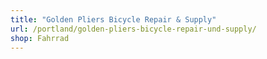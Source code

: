 ```yaml
---
title: "Golden Pliers Bicycle Repair & Supply"
url: /portland/golden-pliers-bicycle-repair-und-supply/
shop: Fahrrad
---
```


